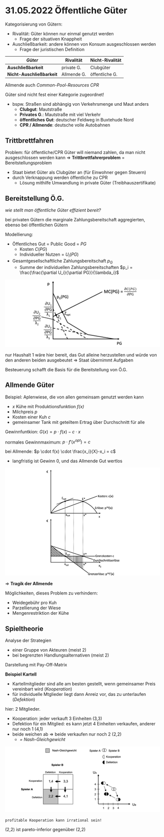 # 31.05.2022 Öffentliche Güter

Kategorisierung von Gütern:

- Rivalität: Güter können nur einmal genutzt werden
    - Frage der situativen Knappheit
- Auschließbarkeit: andere können von Konsum ausgeschlossen werden
    - Frage der juristischen Definition

| *Güter*                    | Rivalität   | Nicht-Rivalität |
| -------------------------- | ----------- | --------------- |
| **Auschließbarkeit**       | private G.  | Clubgüter       |
| **Nicht-Auschließbarkeit** | Allmende G. | öffentliche G.  |

Allmende auch *Common-Pool-Resources CPR*

Güter sind nicht fest einer Kategorie zugeordnet! 

- bspw. Straßen sind abhängig von Verkehrsmenge und Maut anders
    - **Clubgut**: Mautstraße
    - **Privates G**.: Mautstraße mit viel Verkehr
    - **öffentliches Gut**: deutscher Feldweg in Buxtehude Nord
    - **CPR / Allmende**:  deutsche volle Autobahnen 



## Trittbrettfahren

Problem: für öffentliche/CPR Güter will niemand zahlen, da man nicht ausgeschlossen werden kann => **Trittbrettfahrerproblem** = Bereitstellungsproblem

- Staat bietet Güter als Clubgüter an (für Einwohner gegen Steuern)
- durch Verknappung werden öffentliche zu CPR 
    - Lösung mithilfe Umwandlung in private Güter (Treibhauszertifikate)



## Bereitstellung Ö.G.

*wie stellt man öffentliche Güter effizient bereit?*

bei privaten Gütern die marginale Zahlungsbereitschaft aggregierten, ebenso bei öffentlichen Gütern

Modellierung:

- Öffentliches Gut = Public Good = *PG*
    - Kosten $C(PG)$
    - Individueller Nutzen = $U_i(PG)$
- Gesamtgesellschaftliche Zahlungsbereitschaft $p_G$
    - Summe der individuellen Zahlungsbereitschaften $p_i = \frac{\frac{\partial U_i}{\partial PG}}{\lambda_i}$

![2022-05-31_12.17.45](../images/2022-05-31_12.17.45.jpg)

nur Haushalt 1 wäre hier bereit, das Gut alleine herzustellen und würde von den anderen beiden ausgebeutet => Staat übernimmt Aufgaben

Besteuerung schafft die Basis für die Bereitstellung von Ö.G.

## Allmende Güter

Beispiel: Aplenwiese, die von allen gemeinsam genutzt werden kann

- *x* Kühe mit Produktionsfunktion *f(x)*
- Milchpreis *p*
- Kosten einer Kuh *c*
- gemeinsamer Tank mit geteiltem Ertrag über Durchschnitt für alle

Gewinnfuntkion: $G(x) = p \cdot f(x) - c \cdot x$

normales Gewinnmaximum: $p \cdot f'(x^{opt}) = c$

bei Allmende: $p \cdot f(x) \cdot \frac{x_i}{X}-x_i = c$

- langfristig ist Gewinn 0, und das Allmende Gut wertlos

![2022-05-31_12.55.09](../images/2022-05-31_12.55.09.jpg)

=> **Tragik der Allmende**

Möglichkeiten, dieses Problem zu verhindern:

- Weidegebühr pro Kuh
- Parzellierung der Wiese
- Mengenrestriktion der Kühe



## Spieltheorie

Analyse der Strategien 

- einer Gruppe von Akteuren (meist 2) 
- bei begrenzten Handlungsalternativen (meist 2)

Darstellung mit Pay-Off-Matrix

**Beispiel Kartell**

- Kartellmitglieder sind alle am besten gestellt, wenn gemeinsamer Preis vereinbart wird (*Kooperation*)
- für individuelle Mtglieder liegt dann Anreiz vor, das zu unterlaufen (*Defektion*)

hier: 2 Mitglieder.

- Kooperation: jeder verkauft 3 Einheiten (3,3)
- Defektion für ein Mitglied: es kann jetzt 4 Einheiten verkaufen, anderer nur noch 1 (4,1)
- beide weichen ab => beide verkaufen nur noch 2 (2,2)
    - *= Nash-Gleichgewicht*

![2022-05-31_13.15.22](../images/2022-05-31_13.15.22.jpg)

`profitable Kooperation kann irrational sein!`

(2,2) ist pareto-inferior gegenüber (2,2)